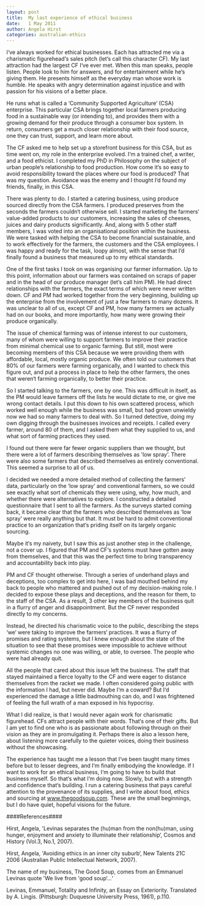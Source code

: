 ```yaml
---
layout: post
title:  My last experience of ethical business
date:   1 May 2011
author: Angela Hirst
categories: australian-ethics
---
```


I‘ve always worked for ethical businesses. Each has attracted me via a charismatic figurehead‘s sales pitch (let‘s call this character CF). My last attraction had the largest CF I‘ve ever met. When this man speaks, people listen. People look to him for answers, and for entertainment while he‘s giving them. He presents himself as the everyday man whose work is humble. He speaks with angry determination against injustice and with passion for his visions of a better place.

He runs what is called a ‘Community Supported Agriculture‘ (CSA) enterprise. This particular CSA brings together local farmers producing food in a sustainable way (or intending to), and provides them with a growing demand for their produce through a consumer box system. In return, consumers get a much closer relationship with their food source, one they can trust, support, and learn more about.

The CF asked me to help set up a storefront business for this CSA, but as time went on, my role in the enterprise evolved. I‘m a trained chef, a writer, and a food ethicist. I completed my PhD in Philosophy on the subject of urban people‘s relationship to food production. How come it‘s so easy to avoid responsibility toward the places where our food is produced? That was my question. Avoidance was the enemy and I thought I‘d found my friends, finally, in this CSA.

There was plenty to do. I started a catering business, using produce sourced directly from the CSA farmers. I produced preserves from the seconds the farmers couldn‘t otherwise sell. I started marketing the farmers‘ value-added products to our customers, increasing the sales of cheeses, juices and dairy products significantly. And, along with 5 other staff members, I was voted into an organisational position within the business. We were tasked with helping the CSA to become financial sustainable, and to work effectively for the farmers, the customers and the CSA employees. I was happy and ready for the task, loopy almost, with the sense that I‘d finally found a business that measured up to my ethical standards.

One of the first tasks I took on was organising our farmer information. Up to this point, information about our farmers was contained on scraps of paper and in the head of our produce manager (let‘s call him PM). He had direct relationships with the farmers, the exact terms of which were never written down. CF and PM had worked together from the very beginning, building up the enterprise from the involvement of just a few farmers to many dozens. It was unclear to all of us, except CF and PM, how many farmers we actually had on our books, and more importantly, how many were growing their produce organically.

The issue of chemical farming was of intense interest to our customers, many of whom were willing to support farmers to improve their practice from minimal chemical use to organic farming. But still, most were becoming members of this CSA because we were providing them with affordable, local, mostly organic produce. We often told our customers that 80% of our farmers were farming organically, and I wanted to check this figure out, and put a process in place to help the other farmers, the ones that weren‘t farming organically, to better their practice.

So I started talking to the farmers, one by one. This was difficult in itself, as the PM would leave farmers off the lists he would dictate to me, or give me wrong contact details. I put this down to his own scattered process, which worked well enough while the business was small, but had grown unwieldy now we had so many farmers to deal with. So I turned detective, doing my own digging through the businesses invoices and receipts. I called every farmer, around 80 of them, and I asked them what they supplied to us, and what sort of farming practices they used.

I found out there were far fewer organic suppliers than we thought, but there were a lot of farmers describing themselves as 'low spray‘. There were also some farmers that described themselves as entirely conventional. This seemed a surprise to all of us.

I decided we needed a more detailed method of collecting the farmers‘ data, particularly on the ‘low spray‘ and conventional farmers, so we could see exactly what sort of chemicals they were using, why, how much, and whether there were alternatives to explore. I constructed a detailed questionnaire that I sent to all the farmers. As the surveys started coming back, it became clear that the farmers who described themselves as ‘low spray‘ were really anything but that. It must be hard to admit conventional practice to an organization that‘s priding itself on its largely organic sourcing.

Maybe it‘s my naivety, but I saw this as just another step in the challenge, not a cover up. I figured that PM and CF‘s systems must have gotten away from themselves, and that this was the perfect time to bring transparency and accountability back into play.

PM and CF thought otherwise. Through a series of underhand plays and deceptions, too complex to get into here, I was bad mouthed behind my back to people who mattered and pushed out of my decision-making role. I decided to expose these plays and deceptions, and the reason for them, to the staff of the CSA. As a result, 3 other key members of the business quit in a flurry of anger and disappointment. But the CF never responded directly to my concerns.

Instead, he directed his charismatic voice to the public, describing the steps ‘we‘ were taking to improve the farmers‘ practices. It was a flurry of promises and rating systems, but I knew enough about the state of the situation to see that these promises were impossible to achieve without systemic changes no one was willing, or able, to oversee. The people who were had already quit.

All the people that cared about this issue left the business. The staff that stayed maintained a fierce loyalty to the CF and were eager to distance themselves from the racket we made. I often considered going public with the information I had, but never did. Maybe I‘m a coward? But I‘d experienced the damage a little badmouthing can do, and I was frightened of feeling the full wrath of a man exposed in his hypocrisy.

What I did realize, is that I would never again work for charismatic figurehead. CFs attract people with their words. That‘s one of their gifts. But I am yet to find one who is as passionate about following through on their vision as they are in promulgating it. Perhaps there is also a lesson here, about listening more carefully to the quieter voices, doing their business without the showcasing.

The experience has taught me a lesson that I‘ve been taught many times before but to lesser degrees, and I‘m finally embodying the knowledge. If I want to work for an ethical business, I‘m going to have to build that business myself. So that‘s what I‘m doing now. Slowly, but with a strength and confidence that‘s building. I run a catering business that pays careful attention to the provenance of its supplies, and I write about food, ethics and sourcing at www.thegoodsoup.com. These are the small beginnings, but I do have quiet, hopeful visions for the future.

####References####

Hirst, Angela, 'Levinas separates the (hu)man from the non(hu)man, using hunger, enjoyment and anxiety to illuminate their relationship‘, Cosmos and History (Vol.3, No.1, 2007).

Hirst, Angela, 'Avoiding ethics in an inner city suburb‘, New Talents 21C 2006 (Australian Public Intellectual Network, 2007).

The name of my business, The Good Soup, comes from an Emmanuel Levinas quote 'We live from 'good soup‘…‘

Levinas, Emmanuel, Totality and Infinity, an Essay on Exteriority. Translated by A. Lingis. (Pittsburgh: Duquesne University Press, 1961), p.110.


